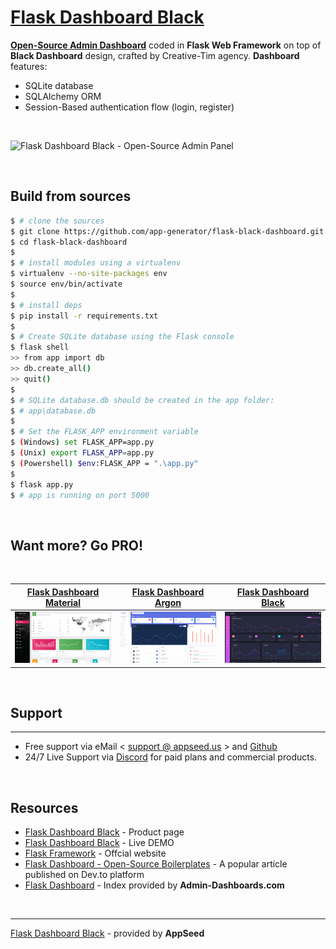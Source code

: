 # [Flask Dashboard Black](https://appseed.us/admin-dashboards/flask-dashboard-black)

**[Open-Source Admin Dashboard](https://appseed.us/admin-dashboards/flask-dashboard-black)** coded in **Flask Web Framework** on top of **Black Dashboard** design, crafted by Creative-Tim agency. **Dashboard** features:

- SQLite database
- SQLAlchemy ORM
- Session-Based authentication flow (login, register)

<br />

![Flask Dashboard Black - Open-Source Admin Panel](https://raw.githubusercontent.com/app-generator/flask-black-dashboard/master/screenshots/flask-black-dashboard-intro.gif)

<br />

## Build from sources

```bash
$ # clone the sources
$ git clone https://github.com/app-generator/flask-black-dashboard.git
$ cd flask-black-dashboard
$
$ # install modules using a virtualenv
$ virtualenv --no-site-packages env
$ source env/bin/activate
$
$ # install deps 
$ pip install -r requirements.txt
$
$ # Create SQLite database using the Flask console
$ flask shell
>> from app import db
>> db.create_all()
>> quit() 
$
$ # SQLite database.db should be created in the app folder:
$ # app\database.db
$
$ # Set the FLASK_APP environment variable
$ (Windows) set FLASK_APP=app.py
$ (Unix) export FLASK_APP=app.py
$ (Powershell) $env:FLASK_APP = ".\app.py"
$ 
$ flask app.py
$ # app is running on port 5000
```

<br />

## Want more? Go PRO!

<br />

| [Flask Dashboard Material](https://appseed.us/admin-dashboards/flask-dashboard-material-pro) | [Flask Dashboard Argon](https://appseed.us/admin-dashboards/flask-dashboard-argon-pro) | [Flask Dashboard Black](https://appseed.us/admin-dashboards/flask-dashboard-black-pro) |
| --- | --- | --- |
| [![Flask Dashboard Material PRO](https://raw.githubusercontent.com/app-generator/static/master/products/flask-dashboard-material-pro-intro.gif)](https://appseed.us/admin-dashboards/flask-dashboard-material-pro)  | [![Flask Dashboard Argon PRO](https://raw.githubusercontent.com/app-generator/static/master/products/flask-dashboard-argon-pro-intro.gif)](https://appseed.us/admin-dashboards/flask-dashboard-argon-pro) | [![Flask Dashboard Black PRO](https://raw.githubusercontent.com/app-generator/static/master/products/flask-dashboard-black-pro-intro.gif)](https://appseed.us/admin-dashboards/flask-dashboard-black-pro)

<br />

## Support
---

- Free support via eMail < [support @ appseed.us](https://appseed.us/support) > and [Github](https://github.com/app-generator/flask-black-dashboard/issues/)
- 24/7 Live Support via [Discord](https://discord.gg/fZC6hup) for paid plans and commercial products.

<br />

## Resources

- [Flask Dashboard Black](https://appseed.us/admin-dashboards/flask-dashboard-black) - Product page
- [Flask Dashboard Black](https://flask-black-dashboard.appseed.us/) - Live DEMO
- [Flask Framework](https://www.palletsprojects.com/p/flask/) - Offcial website
- [Flask Dashboard - Open-Source Boilerplates](https://dev.to/sm0ke/flask-dashboard-open-source-boilerplates-dkg) - A popular article published on Dev.to platform
- [Flask Dashboard](https://admin-dashboards.com/tags/flask-dashboard) - Index provided by **Admin-Dashboards.com**
 
<br />
 
---
[Flask Dashboard Black](https://appseed.us/admin-dashboards/flask-dashboard-black) - provided by **AppSeed**
